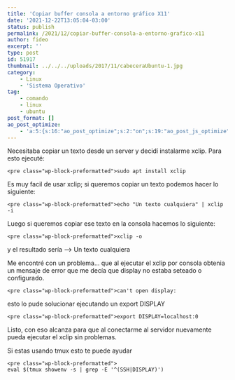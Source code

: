 ```yaml
---
title: 'Copiar buffer consola a entorno gráfico X11'
date: '2021-12-22T13:05:04-03:00'
status: publish
permalink: /2021/12/copiar-buffer-consola-a-entorno-grafico-x11
author: fideo
excerpt: ''
type: post
id: 51917
thumbnail: ../../../uploads/2017/11/cabeceraUbuntu-1.jpg
category:
    - Linux
    - 'Sistema Operativo'
tag:
    - comando
    - linux
    - ubuntu
post_format: []
ao_post_optimize:
    - 'a:5:{s:16:"ao_post_optimize";s:2:"on";s:19:"ao_post_js_optimize";s:2:"on";s:20:"ao_post_css_optimize";s:2:"on";s:12:"ao_post_ccss";s:2:"on";s:16:"ao_post_lazyload";s:2:"on";}'
---
```

Necesitaba copiar un texto desde un server y decidí instalarme xclip. Para esto ejecuté:

```
<pre class="wp-block-preformatted">sudo apt install xclip
```

  
Es muy facil de usar xclip; si queremos copiar un texto podemos hacer lo siguiente:

```
<pre class="wp-block-preformatted">echo "Un texto cualquiera" | xclip -i
```

  
Luego si queremos copiar ese texto en la consola hacemos lo siguiente:

```
<pre class="wp-block-preformatted">xclip -o 
```

  
y el resultado sería –&gt; Un texto cualquiera

Me encontré con un problema… que al ejecutar el xclip por consola obtenia un mensaje de error que me decía que display no estaba seteado o configurado.

```
<pre class="wp-block-preformatted">can't open display:
```

  
esto lo pude solucionar ejecutando un export DISPLAY

```
<pre class="wp-block-preformatted">export DISPLAY=localhost:0
```

  
Listo, con eso alcanza para que al conectarme al servidor nuevamente pueda ejecutar el xclip sin problemas.

Si estas usando tmux esto te puede ayudar

```
<pre class="wp-block-preformatted">
eval $(tmux showenv -s | grep -E '^(SSH|DISPLAY)')
```